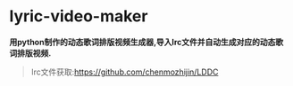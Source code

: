 # lyric-video-maker
**用python制作的动态歌词排版视频生成器,导入lrc文件并自动生成对应的动态歌词排版视频.**
>lrc文件获取:https://github.com/chenmozhijin/LDDC
